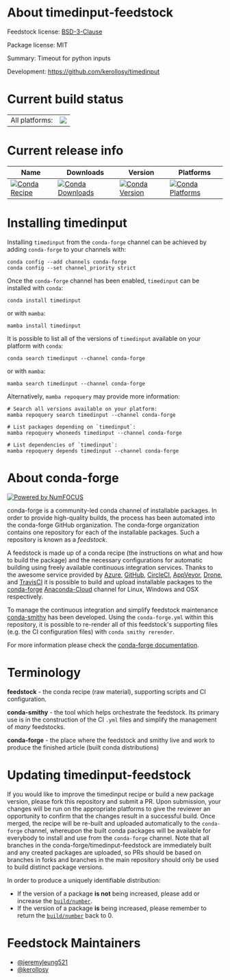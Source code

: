 About timedinput-feedstock
==========================

Feedstock license: [BSD-3-Clause](https://github.com/conda-forge/staged-recipes-feedstock/blob/main/LICENSE.txt)



Package license: MIT

Summary: Timeout for python inputs

Development: https://github.com/kerollosy/timedinput

Current build status
====================


<table><tr><td>All platforms:</td>
    <td>
      <a href="https://dev.azure.com/conda-forge/feedstock-builds/_build/latest?definitionId=&branchName=main">
        <img src="https://dev.azure.com/conda-forge/feedstock-builds/_apis/build/status/staged-recipes-feedstock?branchName=main">
      </a>
    </td>
  </tr>
</table>

Current release info
====================

| Name | Downloads | Version | Platforms |
| --- | --- | --- | --- |
| [![Conda Recipe](https://img.shields.io/badge/recipe-timedinput-green.svg)](https://anaconda.org/conda-forge/timedinput) | [![Conda Downloads](https://img.shields.io/conda/dn/conda-forge/timedinput.svg)](https://anaconda.org/conda-forge/timedinput) | [![Conda Version](https://img.shields.io/conda/vn/conda-forge/timedinput.svg)](https://anaconda.org/conda-forge/timedinput) | [![Conda Platforms](https://img.shields.io/conda/pn/conda-forge/timedinput.svg)](https://anaconda.org/conda-forge/timedinput) |

Installing timedinput
=====================

Installing `timedinput` from the `conda-forge` channel can be achieved by adding `conda-forge` to your channels with:

```
conda config --add channels conda-forge
conda config --set channel_priority strict
```

Once the `conda-forge` channel has been enabled, `timedinput` can be installed with `conda`:

```
conda install timedinput
```

or with `mamba`:

```
mamba install timedinput
```

It is possible to list all of the versions of `timedinput` available on your platform with `conda`:

```
conda search timedinput --channel conda-forge
```

or with `mamba`:

```
mamba search timedinput --channel conda-forge
```

Alternatively, `mamba repoquery` may provide more information:

```
# Search all versions available on your platform:
mamba repoquery search timedinput --channel conda-forge

# List packages depending on `timedinput`:
mamba repoquery whoneeds timedinput --channel conda-forge

# List dependencies of `timedinput`:
mamba repoquery depends timedinput --channel conda-forge
```


About conda-forge
=================

[![Powered by
NumFOCUS](https://img.shields.io/badge/powered%20by-NumFOCUS-orange.svg?style=flat&colorA=E1523D&colorB=007D8A)](https://numfocus.org)

conda-forge is a community-led conda channel of installable packages.
In order to provide high-quality builds, the process has been automated into the
conda-forge GitHub organization. The conda-forge organization contains one repository
for each of the installable packages. Such a repository is known as a *feedstock*.

A feedstock is made up of a conda recipe (the instructions on what and how to build
the package) and the necessary configurations for automatic building using freely
available continuous integration services. Thanks to the awesome service provided by
[Azure](https://azure.microsoft.com/en-us/services/devops/), [GitHub](https://github.com/),
[CircleCI](https://circleci.com/), [AppVeyor](https://www.appveyor.com/),
[Drone](https://cloud.drone.io/welcome), and [TravisCI](https://travis-ci.com/)
it is possible to build and upload installable packages to the
[conda-forge](https://anaconda.org/conda-forge) [Anaconda-Cloud](https://anaconda.org/)
channel for Linux, Windows and OSX respectively.

To manage the continuous integration and simplify feedstock maintenance
[conda-smithy](https://github.com/conda-forge/conda-smithy) has been developed.
Using the ``conda-forge.yml`` within this repository, it is possible to re-render all of
this feedstock's supporting files (e.g. the CI configuration files) with ``conda smithy rerender``.

For more information please check the [conda-forge documentation](https://conda-forge.org/docs/).

Terminology
===========

**feedstock** - the conda recipe (raw material), supporting scripts and CI configuration.

**conda-smithy** - the tool which helps orchestrate the feedstock.
                   Its primary use is in the construction of the CI ``.yml`` files
                   and simplify the management of *many* feedstocks.

**conda-forge** - the place where the feedstock and smithy live and work to
                  produce the finished article (built conda distributions)


Updating timedinput-feedstock
=============================

If you would like to improve the timedinput recipe or build a new
package version, please fork this repository and submit a PR. Upon submission,
your changes will be run on the appropriate platforms to give the reviewer an
opportunity to confirm that the changes result in a successful build. Once
merged, the recipe will be re-built and uploaded automatically to the
`conda-forge` channel, whereupon the built conda packages will be available for
everybody to install and use from the `conda-forge` channel.
Note that all branches in the conda-forge/timedinput-feedstock are
immediately built and any created packages are uploaded, so PRs should be based
on branches in forks and branches in the main repository should only be used to
build distinct package versions.

In order to produce a uniquely identifiable distribution:
 * If the version of a package **is not** being increased, please add or increase
   the [``build/number``](https://docs.conda.io/projects/conda-build/en/latest/resources/define-metadata.html#build-number-and-string).
 * If the version of a package **is** being increased, please remember to return
   the [``build/number``](https://docs.conda.io/projects/conda-build/en/latest/resources/define-metadata.html#build-number-and-string)
   back to 0.

Feedstock Maintainers
=====================

* [@jeremyleung521](https://github.com/jeremyleung521/)
* [@kerollosy](https://github.com/kerollosy/)

